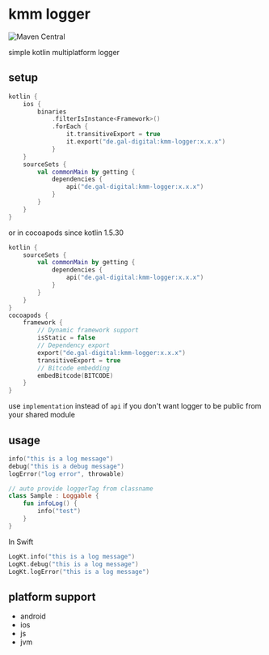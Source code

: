 # kmm logger
![Maven Central](https://img.shields.io/maven-central/v/de.gal-digital/kmm-logger?style=flat-square)

simple kotlin multiplatform logger

## setup

```kotlin
kotlin {
    ios {
        binaries
            .filterIsInstance<Framework>()
            .forEach {
                it.transitiveExport = true
                it.export("de.gal-digital:kmm-logger:x.x.x")
            }
    }
    sourceSets {
        val commonMain by getting {
            dependencies {
                api("de.gal-digital:kmm-logger:x.x.x")
            }
        }
    }
}
```

or in cocoapods since kotlin 1.5.30
```kotlin
kotlin {
    sourceSets {
        val commonMain by getting {
            dependencies {
                api("de.gal-digital:kmm-logger:x.x.x")
            }
        }
    }
}
cocoapods {
    framework {
        // Dynamic framework support
        isStatic = false
        // Dependency export
        export("de.gal-digital:kmm-logger:x.x.x")
        transitiveExport = true
        // Bitcode embedding
        embedBitcode(BITCODE)
    }
}
```

use `implementation` instead of `api` if you don't want logger to be public from your shared module

## usage

```kotlin
info("this is a log message")
debug("this is a debug message")
logError("log error", throwable)

// auto provide loggerTag from classname
class Sample : Loggable {
    fun infoLog() {
        info("test")
    }
}

```

In Swift
```swift
LogKt.info("this is a log message")
LogKt.debug("this is a log message")
LogKt.logError("this is a log message")
```

## platform support

* android
* ios
* js
* jvm